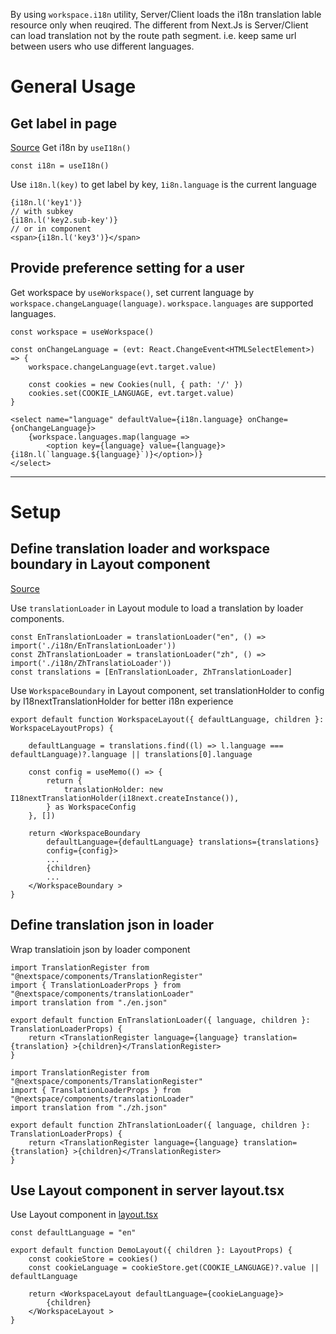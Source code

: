 

By using `workspace.i18n` utility, Server/Client loads the i18n translation lable resource only when reuqired.
The different from Next.Js is Server/Client can load translation not by the route path segment. i.e. keep same url between users who use different languages.

# General Usage

## Get label in page
[Source](https://github.com/dennischen/nextspace-demo/blob/master/src/app/demo/language/page.tsx)
Get i18n by `useI18n()`
```tsx
const i18n = useI18n()
```

Use `i18n.l(key)` to get label by key, `1i8n.language` is the current language
```tsx
{i18n.l('key1')}
// with subkey
{i18n.l('key2.sub-key')}
// or in component
<span>{i18n.l('key3')}</span>
```

## Provide preference setting for a user
Get workspace by `useWorkspace()`, set current language by `workspace.changeLanguage(language)`. `workspace.languages` are supported languages.
```tsx
const workspace = useWorkspace()

const onChangeLanguage = (evt: React.ChangeEvent<HTMLSelectElement>) => {
    workspace.changeLanguage(evt.target.value)

    const cookies = new Cookies(null, { path: '/' })
    cookies.set(COOKIE_LANGUAGE, evt.target.value)
}

<select name="language" defaultValue={i18n.language} onChange={onChangeLanguage}>
    {workspace.languages.map(language => 
        <option key={language} value={language}>{i18n.l(`language.${language}`)}</option>)}
</select>
```
---
# Setup
## Define translation loader and workspace boundary in Layout component
[Source](https://github.com/dennischen/nextspace-demo/blob/master/src/app/demo/WorkspaceLayout.tsx)


Use `translationLoader` in Layout module to load a translation by loader components.
```tsx
const EnTranslationLoader = translationLoader("en", () => import('./i18n/EnTranslationLoader'))
const ZhTranslationLoader = translationLoader("zh", () => import('./i18n/ZhTranslatioLoader'))
const translations = [EnTranslationLoader, ZhTranslationLoader]
```


Use `WorkspaceBoundary` in Layout component, set translationHolder to config by I18nextTranslationHolder for better i18n experience
```tsx
export default function WorkspaceLayout({ defaultLanguage, children }: WorkspaceLayoutProps) {

    defaultLanguage = translations.find((l) => l.language === defaultLanguage)?.language || translations[0].language

    const config = useMemo(() => {
        return {
            translationHolder: new I18nextTranslationHolder(i18next.createInstance()),
        } as WorkspaceConfig
    }, [])    

    return <WorkspaceBoundary
        defaultLanguage={defaultLanguage} translations={translations}
        config={config}>
        ...
        {children}
        ...
    </WorkspaceBoundary >
}
```

## Define translation json in loader
Wrap translatioin json by loader component
```tsx
import TranslationRegister from "@nextspace/components/TranslationRegister"
import { TranslationLoaderProps } from "@nextspace/components/translationLoader"
import translation from "./en.json"

export default function EnTranslationLoader({ language, children }: TranslationLoaderProps) {
    return <TranslationRegister language={language} translation={translation} >{children}</TranslationRegister>
}
```
```tsx
import TranslationRegister from "@nextspace/components/TranslationRegister"
import { TranslationLoaderProps } from "@nextspace/components/translationLoader"
import translation from "./zh.json"

export default function ZhTranslationLoader({ language, children }: TranslationLoaderProps) {
    return <TranslationRegister language={language} translation={translation} >{children}</TranslationRegister>
}
```

## Use Layout component in server layout.tsx
Use Layout component in [layout.tsx](https://github.com/dennischen/nextspace-demo/blob/master/src/app/demo/layout.tsx)
```tsx
const defaultLanguage = "en"

export default function DemoLayout({ children }: LayoutProps) {
    const cookieStore = cookies()
    const cookieLanguage = cookieStore.get(COOKIE_LANGUAGE)?.value || defaultLanguage

    return <WorkspaceLayout defaultLanguage={cookieLanguage}>
        {children}
    </WorkspaceLayout >
}
```